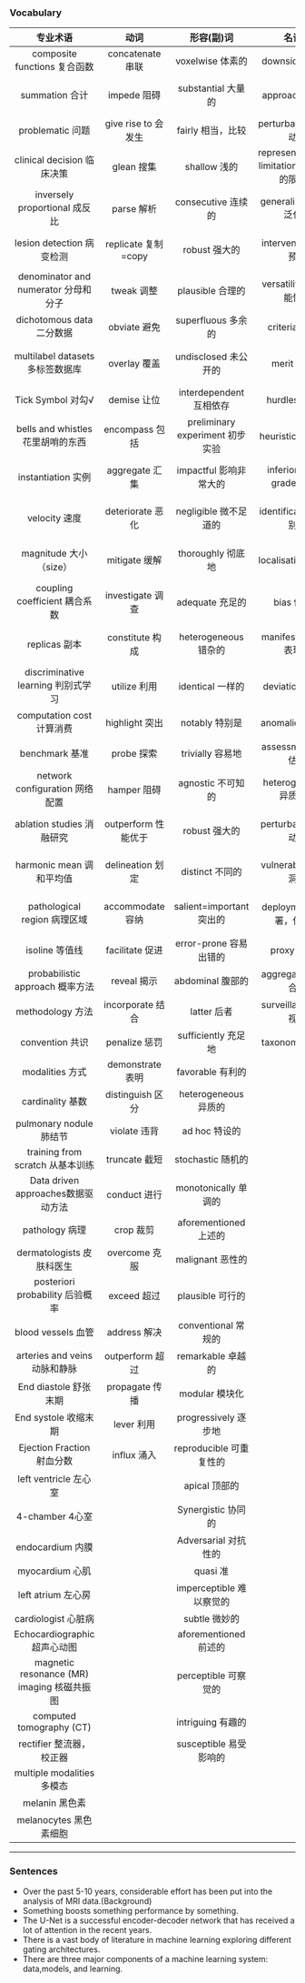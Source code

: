 ### Vocabulary
专业术语|动词|形容(副)词|名词|短语
:--:|:--:|:--:|:--:|:--:
composite functions 复合函数|concatenate 串联|voxelwise 体素的|downside 缺点|with respect to 关于
summation 合计|impede 阻碍|substantial 大量的|approach 方法|from ...perspecitve 从某角度看
problematic 问题|give rise to 会发生|fairly 相当，比较|perturbations 扰动|correspond to 相当于
clinical decision 临床决策|glean 搜集|shallow 浅的|representational limitation 代表性的限制|in part 部分
inversely proportional 成反比|parse 解析|consecutive 连续的|generalizability 泛化|herein this work 在本工作
lesion detection 病变检测|replicate 复制=copy|robust 强大的|intervention 干预|are dedicated to 致力于
denominator and numerator 分母和分子|tweak 调整|plausible 合理的|versatility 多功能性|in terms of 就...而言
dichotomous data 二分数据|obviate 避免|superfluous 多余的|criteria 标准|reside on 在于
multilabel datasets 多标签数据库|overlay 覆盖|undisclosed 未公开的|merit 优点|with the advent of 随着...的到来
Tick Symbol 对勾√|demise 让位|interdependent 互相依存|hurdles 障碍|de facto 事实上
bells and whistles花里胡哨的东西|encompass 包括|preliminary experiment 初步实验|heuristic 启发式|due to 由于
instantiation 实例|aggregate 汇集|impactful 影响非常大的|inferior=low grade低级|attributed to the fact that 归因于
velocity 速度|deteriorate 恶化|negligible 微不足道的|identification 识别|First and foremost 首先
magnitude 大小（size）|mitigate 缓解|thoroughly 彻底地|localisation 定位|by a huge margin 大幅度
coupling coefficient 耦合系数|investigate 调查|adequate 充足的|bias 偏差|Therein 在其中
replicas 副本|constitute 构成|heterogeneous 错杂的|manifestations 表现|w.r.t.with respect to 关于
discriminative learning 判别式学习|utilize 利用|identical 一样的|deviation 偏差|rule of thumb 经验法则
computation cost 计算消费|highlight 突出|notably 特别是|anomalies 异常|on the fly 一边... 一边...
benchmark 基准|probe 探索|trivially 容易地|assessment 评估|vice versa 反之亦然
network configuration 网络配置|hamper 阻碍|agnostic 不可知的|heterogeneity 异质性|excel in 在...优秀
ablation studies 消融研究|outperform 性能优于|robust 强大的|perturbation 扰动|adverse discrepancy 不利差异
harmonic mean 调和平均值|delineation 划定|distinct 不同的|vulnerability 漏洞|soft surrogate 软代理
pathological region 病理区域|accommodate 容纳|salient=important 突出的|deployment 部署，使用|empirically investigate 实证研究
isoline 等值线|facilitate 促进|error-prone 容易出错的|proxy 代理|
probabilistic approach 概率方法|reveal 揭示|abdominal 腹部的|aggregation 聚合|
methodology 方法|incorporate 结合|latter 后者|surveillance 监视|
convention 共识|penalize 惩罚|sufficiently 充足地|taxonomy 分类|
modalities 方式|demonstrate 表明|favorable 有利的||
cardinality 基数|distinguish 区分|heterogeneous 异质的||
pulmonary nodule 肺结节|violate 违背|ad hoc 特设的||
training from scratch 从基本训练|truncate 截短|stochastic 随机的||
Data driven approaches数据驱动方法|conduct 进行|monotonically 单调的||
pathology 病理|crop 裁剪|aforementioned 上述的||
dermatologists 皮肤科医生 |overcome 克服|malignant 恶性的||
posteriori probability 后验概率|exceed 超过|plausible 可行的||
blood vessels 血管|address 解决|conventional 常规的||
arteries and veins 动脉和静脉|outperform 超过|remarkable 卓越的||
End diastole 舒张末期|propagate 传播|modular 模块化||
End systole 收缩末期 |lever 利用|progressively 逐步地||
Ejection Fraction 射血分数|influx 涌入|reproducible 可重复性的||
left ventricle 左心室||apical 顶部的||
4-chamber 4心室||Synergistic 协同的||
endocardium 内膜||Adversarial 对抗性的||
myocardium 心肌||quasi 准||
left atrium 左心房||imperceptible 难以察觉的||
cardiologist 心脏病||subtle 微妙的||
Echocardiographic 超声心动图||aforementioned 前述的||
magnetic resonance (MR) imaging 核磁共振图||perceptible 可察觉的||
computed tomography (CT)||intriguing 有趣的||
rectifier 整流器，校正器||susceptible 易受影响的||
multiple modalities 多模态||||
melanin 黑色素||||
melanocytes 黑色素细胞||||

----
### Sentences
+ Over the past 5-10 years, considerable effort has been put into the analysis of MRI data.(Background)
+ Something boosts something performance by something.
+ The U-Net is a successful encoder-decoder network that has received a lot of attention in the recent years.
+ There is a vast body of literature in machine learning exploring different gating architectures.
+ There are three major components of a machine learning system: data,models, and learning.
